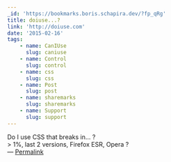 ```yaml
---
_id: 'https://bookmarks.boris.schapira.dev/?fp_qRg'
title: doiuse...?
link: 'http://doiuse.com'
date: '2015-02-16'
tags:
    - name: CanIUse
      slug: caniuse
    - name: Control
      slug: control
    - name: css
      slug: css
    - name: Post
      slug: post
    - name: sharemarks
      slug: sharemarks
    - name: Support
      slug: support
---
```


Do I use CSS that breaks in... ?<br /> &gt; 1%, last 2 versions, Firefox ESR,
Opera ? <br>&#8212;
<a href="https://bookmarks.boris.schapira.dev/?fp_qRg" title="Permalink">Permalink</a>
